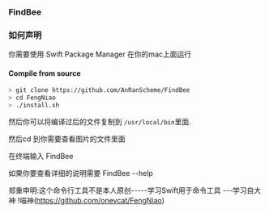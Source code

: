 ### FindBee

### 如何声明

你需要使用 Swift Package Manager 在你的mac上面运行

#### Compile from source

```bash
> git clone https://github.com/AnRanScheme/FindBee
> cd FengNiao
> ./install.sh
```

然后你可以将编译过后的文件复制到 `/usr/local/bin`里面.


然后cd 到你需要查看图片的文件里面

在终端输入 FindBee 

如果你要查看详细的说明需要 FindBee --help


郑重申明:这个命令行工具不是本人原创-----学习Swift用于命令工具  ---学习自大神 !喵神(https://github.com/onevcat/FengNiao)
